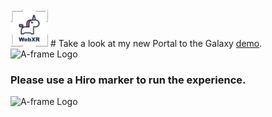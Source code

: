 
<img src="https://github.com/AnastasiiaaaaM/WebXR/blob/master/galaxyPortal/assets/img/myLogo2.png" height="60" alt="A-frame Logo"/>   
# Take a look at my new Portal to the Galaxy <a href="https://ar.stage.saintbox.de/gitHub/galaxyPortal/index.html">demo</a>. 

<img src="https://github.com/AnastasiiaaaaM/WebXR/blob/master/galaxyPortal/assets/img/preview.png" height="300" alt="A-frame Logo"/>

### Please use a Hiro marker to run the experience.


<img src="https://upload.wikimedia.org/wikipedia/commons/4/48/Hiro_marker_ARjs.png" height="300" alt="A-frame Logo"/>
